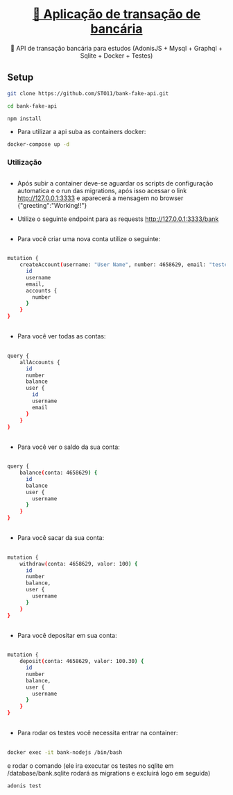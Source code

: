 <h1 align="center">
    <a href="#">🔗 Aplicação de transação de bancária </a>
</h1>

<p align="center">🚀 API de transação bancária para estudos (AdonisJS + Mysql + Graphql + Sqlite + Docker + Testes) </p>

## Setup
```bash
git clone https://github.com/STO11/bank-fake-api.git
```

```bash
cd bank-fake-api
```

```bash
npm install
```

- Para utilizar a api suba as containers docker:
```bash
docker-compose up -d
```

### Utilização

##

- Após subir a container deve-se aguardar os scripts de configuração automatica e o run das migrations, após isso acessar o link http://127.0.0.1:3333 e aparecerá a mensagem no browser {"greeting":"Working!!"}


- Utilize o seguinte endpoint para as requests http://127.0.0.1:3333/bank
##


- Para você criar uma nova conta utilize o seguinte:
##
```bash
mutation {
    createAccount(username: "User Name", number: 4658629, email: "teste@email.com", password: "123456") {
      id
      username
      email,
      accounts {
        number
      }
    }
}
```
##
- Para você ver todas as contas:
##
```bash
query {
    allAccounts {
      id
      number
      balance
      user {
        id
        username
        email
      }
    }
}
```
##
- Para você ver o saldo da sua conta:
##
```bash
query {
    balance(conta: 4658629) {
      id
      balance
      user {
        username
      }
    }
}
```
##
- Para você sacar da sua conta:
##
```bash
mutation {
    withdraw(conta: 4658629, valor: 100) {
      id
      number
      balance,
      user {
        username
      }
    }
}
```
##
- Para você depositar em sua conta:
##
```bash
mutation {
    deposit(conta: 4658629, valor: 100.30) {
      id
      number
      balance,
      user {
        username
      }
    }
}
```
##
- Para rodar os testes você necessita entrar na container:
##
```bash
docker exec -it bank-nodejs /bin/bash
```
e rodar o comando (ele ira executar os testes no sqlite em /database/bank.sqlite rodará as migrations e excluirá logo em seguida)
```bash
adonis test
```